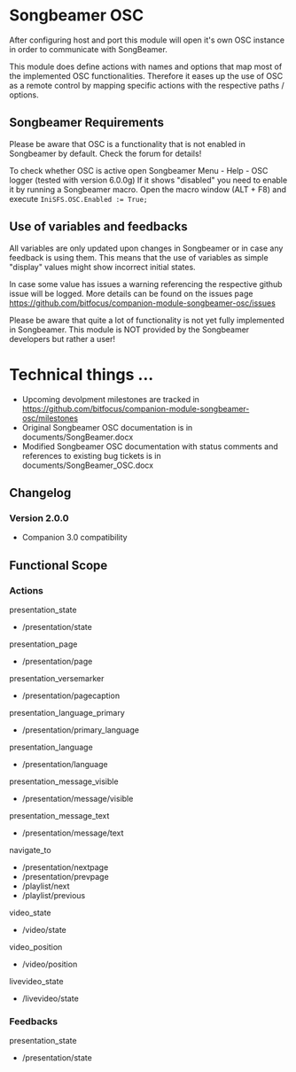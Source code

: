 # Songbeamer OSC

After configuring host and port this module will open it's own OSC instance in order to communicate with SongBeamer.

This module does define actions with names and options that map most of the implemented OSC functionalities. Therefore it eases up the use of OSC as a remote control by mapping specific actions with the respective paths / options.

## Songbeamer Requirements

Please be aware that OSC is a functionality that is not enabled in Songbeamer by default. Check the forum for details!

To check whether OSC is active open Songbeamer Menu - Help - OSC logger (tested with version 6.0.0g)
If it shows "disabled" you need to enable it by running a Songbeamer macro.
Open the macro window (ALT + F8) and execute
`IniSFS.OSC.Enabled := True;`

## Use of variables and feedbacks

All variables are only updated upon changes in Songbeamer or in case any feedback is using them.
This means that the use of variables as simple "display" values might show incorrect initial states.

In case some value has issues a warning referencing the respective github issue will be logged.
More details can be found on the issues page https://github.com/bitfocus/companion-module-songbeamer-osc/issues

Please be aware that quite a lot of functionality is not yet fully implemented in Songbeamer.
This module is NOT provided by the Songbeamer developers but rather a user!

# Technical things ...
* Upcoming devolpment milestones are tracked in https://github.com/bitfocus/companion-module-songbeamer-osc/milestones
* Original Songbeamer OSC documentation is in documents/SongBeamer.docx
* Modified Songbeamer OSC documentation with status comments and references to existing bug tickets is in documents/SongBeamer_OSC.docx

## Changelog

### Version 2.0.0

- Companion 3.0 compatibility

## Functional Scope

### Actions

presentation_state

- /presentation/state

presentation_page

- /presentation/page

presentation_versemarker

- /presentation/pagecaption

presentation_language_primary

- /presentation/primary_language

presentation_language

- /presentation/language

presentation_message_visible

- /presentation/message/visible

presentation_message_text

- /presentation/message/text

navigate_to

- /presentation/nextpage
- /presentation/prevpage
- /playlist/next
- /playlist/previous

video_state

- /video/state

video_position

- /video/position

livevideo_state

- /livevideo/state

### Feedbacks

presentation_state

- /presentation/state
